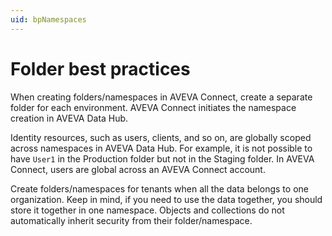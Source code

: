 ```yaml
---
uid: bpNamespaces
---
```


# Folder best practices

When creating folders/namespaces in AVEVA Connect, create a separate folder for each environment. AVEVA Connect initiates the namespace creation in AVEVA Data Hub.

Identity resources, such as users, clients, and so on, are globally scoped across namespaces in AVEVA Data Hub. For example, it is not possible to have `User1` in the Production folder but not in the Staging folder. In AVEVA Connect, users are global across an AVEVA Connect account.

Create folders/namespaces for tenants when all the data belongs to one organization. Keep in mind, if you need to use the data together, you should store it together in one namespace. Objects and collections do not automatically inherit security from their folder/namespace.
